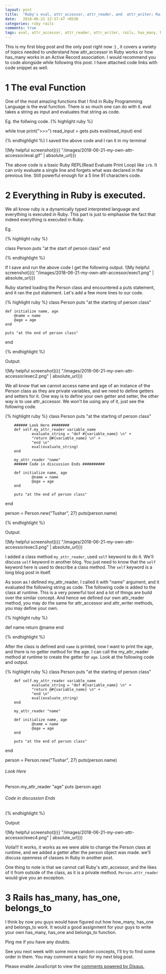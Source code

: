 ```yaml
---
layout: post
title:  "Ruby's eval, attr_accessor, attr_reader, and  attr_writer; Rails has_many, has_one, belongs_to"
date:   2018-06-21 12:37:47 +0530
categories: ruby rails
comments: true
tags: eval, attr_accessor, attr_reader, attr_writer, rails, has_many, has_one, belongs_to
---
```


This is my first blog post and the only post right now :) , it covers a variety of topics needed to understand how attr_accessor in Ruby works or how has_many works in an Active Record association. I would recommend you to code alongside while following this post. I have attached code links with code snippet as well.

# 1 The eval Function
One of the most amazing functions that I find in Ruby Programming Language is the eval function. There is so much one can do with it. 
eval takes a string as input and evaluates that string as code. 

Eg. the follwing code. 
{% highlight ruby %}

while true
        print(">>>")
        read_input = gets
        puts eval(read_input)
end

{% endhighlight %}
I saved the above code and I ran it in my terminal

![My helpful screenshot]({{ "/images/2018-06-21-my-own-attr-accessor/eval.gif" | absolute_url}})


The above code is a basic Ruby REPL(Read Evaluate Print Loop) like `irb`. It can only evaluate a single line and forgets what was declared in the previous line. Still powerful enough for a 5 line 91 characters code. 

# 2 Everything in Ruby is executed. 

We all know ruby is a dynamically typed interpreted language and everything is executed in Ruby. This part is just to emphasise the fact that indeed everything is executed in Ruby.


Eg. 

{% highlight ruby %}

class Person
	puts "at the start of person class"
end

{% endhighlight %}

If I save and run the above code I get the following output.
![My helpful screenshot]({{ "/images/2018-06-21-my-own-attr-accessor/exec1.png" | absolute_url}})


Ruby started loading the Person class and encountered a puts statement, and it ran the put statement. 
Let's add a few more lines to our code. 

{% highlight ruby %}
class Person
	puts "at the starting of person class"

	def initialize name, age
		@name = name
		@age = age
	end

	puts "at the end of person class" 

end


{% endhighlight %}

Output: 

![My helpful screenshot]({{ "/images/2018-06-21-my-own-attr-accessor/exec2.png" | absolute_url}})

We all know that we cannot access name and age of an instance of the Person class as they are private variables, and we need to define getters and setters for it. 
One way is to define your own getter and setter, the other way is to use attr_accessor. We won't be using any of it, just see the following code. 


{% highlight ruby %}
class Person
        puts "at the starting of person class"


        ###### Look Here ######## 
        def self.my_attr_reader variable_name
                evaluate_string = "def #{variable_name} \n" +
                "return @#{variable_name} \n" +
                "end \n"
                eval(evaluate_string)
        end

        my_attr_reader "name"
        ###### Code in discussion Ends ##########

        def initialize name, age
                @name = name
                @age = age
        end

        puts "at the end of person class"

end

person = Person.new("Tushar", 27)
puts(person.name)

{% endhighlight %}

Output: 

![My helpful screenshot]({{ "/images/2018-06-21-my-own-attr-accessor/exec3.png" | absolute_url}})


I added a class method `my_attr_reader`, used `self` keyword to do it. We'll discuss `self` keyword in another blog. You just need to know that the `self` keyword here is used to describe a class method. The `self` keyword is a long blog post in itself.  

As soon as I defined my_attr_reader, I called it with "name" argument, and it evaluated the following string as code. The following code is added to the class at runtime. 
This is a very powerful tool and a lot of things are build over the similar concept. And hence we defined our own attr_reader method, you may do the same for attr_accessor and attr_writer methods, you may define your own. 

{% highlight ruby %}

def name
	return @name
end

{% endhighlight %}

After the class is defined and `name` is printed, now I want to print the age, and there is no getter method for the age. 
I can call the my_attr_reader method at runtime to create the getter for `age`. Look at the following code and output. 

{% highlight ruby %}
class Person
        puts "at the starting of person class"

        def self.my_attr_reader variable_name
                evaluate_string = "def #{variable_name} \n" +
                "return @#{variable_name} \n" +
                "end \n"
                eval(evaluate_string)
        end

        my_attr_reader "name"

        def initialize name, age
                @name = name
                @age = age
        end

        puts "at the end of person class"

end

person = Person.new("Tushar", 27)
puts(person.name)


###### Look Here ######## 
Person.my_attr_reader "age"
puts (person.age)

###### Code in discussion Ends ##########

{% endhighlight %}

Output:

![My helpful screenshot]({{ "/images/2018-06-21-my-own-attr-accessor/exec4.png" | absolute_url}})


Voila!!! It works, it works as we were able to change the Person class at runtime, and we added a getter after the person object was made. we'll discuss openness of classes in Ruby in another post. 

One thing to note is that we cannot call Ruby's attr_accessor, and the likes of it from outside of the class, as it is a private method. `Person.attr_reader` would give you an exception. 

# 3 Rails has_many, has_one, belongs_to

I think by now you guys would have figured out how how_many, has_one and belongs_to work. 
It would a good assignment for your guys to write your own has_many, has_one and belongs_to function. 

Ping me if you have any doubts.


See you next week with some more random concepts, I'll try to find some order in them. 
You may comment a topic for my next blog post.

<div id="disqus_thread"></div>
<script>

/**
*  RECOMMENDED CONFIGURATION VARIABLES: EDIT AND UNCOMMENT THE SECTION BELOW TO INSERT DYNAMIC VALUES FROM YOUR PLATFORM OR CMS.
*  LEARN WHY DEFINING THESE VARIABLES IS IMPORTANT: https://disqus.com/admin/universalcode/#configuration-variables*/
/*
var disqus_config = function () {
this.page.url = PAGE_URL;  // Replace PAGE_URL with your page's canonical URL variable
this.page.identifier = PAGE_IDENTIFIER; // Replace PAGE_IDENTIFIER with your page's unique identifier variable
};
*/
(function() { // DON'T EDIT BELOW THIS LINE
var d = document, s = d.createElement('script');
s.src = 'https://coderkar-com.disqus.com/embed.js';
s.setAttribute('data-timestamp', +new Date());
(d.head || d.body).appendChild(s);
})();
</script>
<noscript>Please enable JavaScript to view the <a href="https://disqus.com/?ref_noscript">comments powered by Disqus.</a></noscript>
